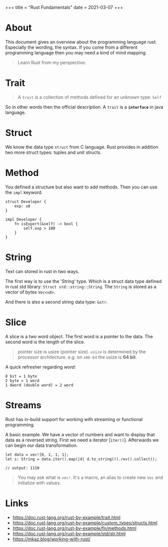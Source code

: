+++
title = "Rust Fundamentals"
date = 2021-03-07
+++

# About 
This document gives an overview about the programming language rust. Especially the wording, the syntax. If you come from a different programming language then you may need a kind of mind mapping.

> Learn Rust from my perspective.

# Trait
> A `trait` is a collection of methods defined for an unknown type: `Self`

So in other words then the official description. A `trait` is a __`interface`__ in java language.

# Struct
We know the data type `struct` from C language. Rust provides in addition two more struct types: tuples and unit structs.

# Method
You defined a structure but also want to add methods. Then you can use the `impl` keyword.

```
struct Developer {
    exp: u8
}

impl Developer {
    fn isExpert(&self) -> bool {
        self.exp > 100
    }
}
```

# String 
Text can stored in rust in two ways. 

The first way is to use the 'String' type. Which is a struct data type defined in rust std library: `Struct std::string::String`. The `String` is stored as a vector of bytes `Vec<u8>`.

And there is also a second string data type: `&str`. 

# Slice
A slice is a two word object. The first word is a pointer to the data. The second word is the length of the slice.

> pointer size is usize (pointer size). `usize` is determined by the processor architecture. e.g. on `x86-64` the usize is __64 bit__.

A quick refresher regarding _word_:
```
8 bit = 1 byte
2 byte = 1 word
1 dword (double word) = 2 word
```

# Streams
Rust has in-build support for working with streaming or functional programming.

A basic example. We have a vector of numbers and want to display that data as a reversed string. First we need a iterator [`iter()`]. Afterwards we can begin our data transformation.

```
let data = vec![0, 1, 1, 1];
let s: String = data.iter().map(|d| d.to_string()).rev().collect();

// output: 1110
```

> You may ask what is `vec!`. It's a macro, an alias to create new `Vec` and initialize with values.

# Links
* https://doc.rust-lang.org/rust-by-example/trait.html
* https://doc.rust-lang.org/rust-by-example/custom_types/structs.html
* https://doc.rust-lang.org/rust-by-example/fn/methods.html
* https://doc.rust-lang.org/rust-by-example/std/str.html
* https://mkaz.blog/working-with-rust/